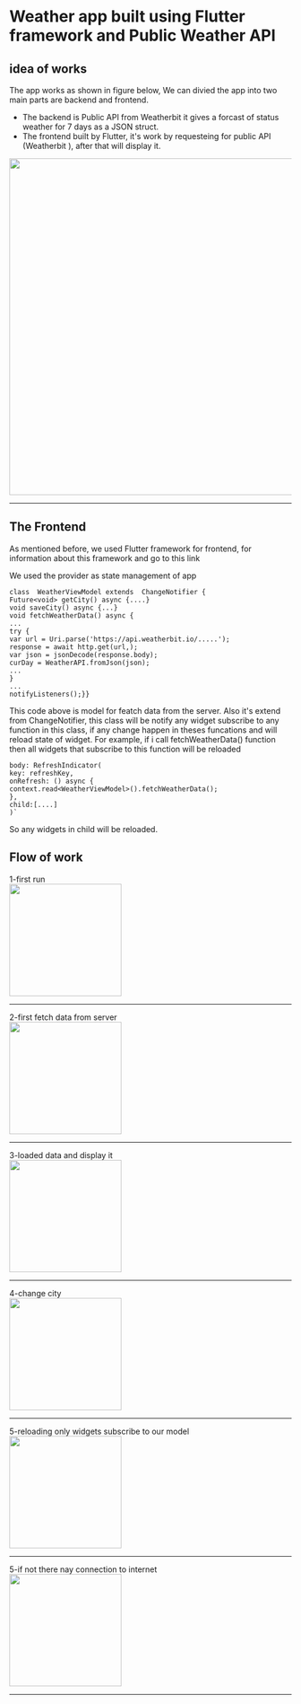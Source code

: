 # Weather app built using Flutter framework and Public Weather API

## idea of works
The app works as shown in figure below, We can divied the app into two main parts are backend and frontend.

-   The backend is Public API from Weatherbit it gives a forcast of status weather for 7 days as a JSON struct.
-   The frontend built by Flutter, it's work by requesteing for public API (Weatherbit ), after that will display it.
 <img width=600 src="https://github.com/MohammadTeeU/weather-app/blob/main/screenshots/flow.png"/>
<hr>

    

## The Frontend

As mentioned before, we used Flutter framework for frontend, for information about this framework and go to this link

We used the provider as state management of app

    class  WeatherViewModel extends  ChangeNotifier {
    Future<void> getCity() async {....}
    void saveCity() async {...}
    void fetchWeatherData() async {
    ...
    try {
    var url = Uri.parse('https://api.weatherbit.io/.....');
    response = await http.get(url,);
    var json = jsonDecode(response.body);
    curDay = WeatherAPI.fromJson(json);
    ...
    }
    ...
    notifyListeners();}}
This code above is model for featch data from the server. Also it's extend from ChangeNotifier, this class will be notify any widget subscribe to any function in this class, if any change happen in theses funcations and will reload state of widget. For example, if i call fetchWeatherData() function then all widgets that subscribe to this function will be reloaded

    body: RefreshIndicator(
    key: refreshKey,
    onRefresh: () async {
    context.read<WeatherViewModel>().fetchWeatherData();
    },
    child:[....] 
    )`
So any widgets in child will be reloaded.

## Flow of work
1-first run<br>
 <img width=200 src="https://github.com/MohammadTeeU/weather-app/blob/main/screenshots/5.png"/>
<hr>
2-first fetch data from server<br>
 <img width=200 src="https://github.com/MohammadTeeU/weather-app/blob/main/screenshots/7.png"/>
<hr>
3-loaded data and display it<br>
 <img width=200 src="https://github.com/MohammadTeeU/weather-app/blob/main/screenshots/1.png"/>
<hr>
4-change city<br>
 <img width=200 src="https://github.com/MohammadTeeU/weather-app/blob/main/screenshots/3.png"/>
<hr>
5-reloading only widgets subscribe to our model<br>
 <img width=200 src="https://github.com/MohammadTeeU/weather-app/blob/main/screenshots/7.png"/>
<hr>
5-if not there nay connection to internet<br>
 <img width=200 src="https://github.com/MohammadTeeU/weather-app/blob/main/screenshots/6.png"/>
<hr>
